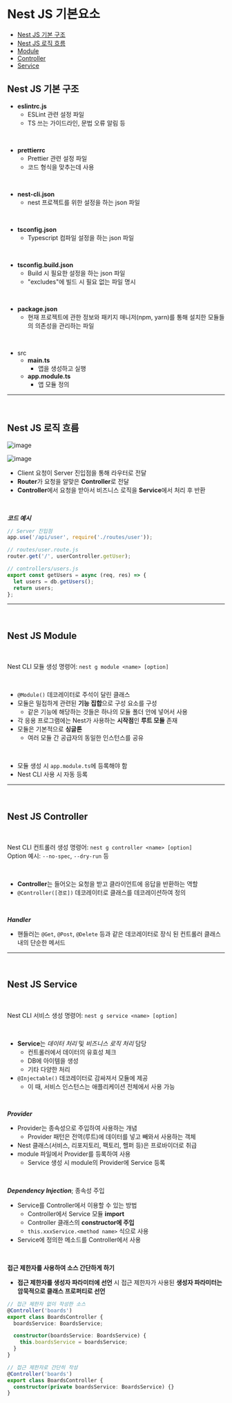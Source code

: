 # **Nest JS 기본요소**

- [Nest JS 기본 구조](#1)
- [Nest JS 로직 흐름](#2)
- [Module](#3)
- [Controller](#4)
- [Service](#5)

## Nest JS 기본 구조<a id="1"></a>

- **eslintrc.js**
  - ESLint 관련 설정 파일
  - TS 쓰는 가이드라인, 문법 오류 알림 등

<br>

- **prettierrc**
  - Prettier 관련 설정 파일
  - 코드 형식을 맞추는데 사용

<br>

- **nest-cli.json**
  - nest 프로젝트를 위한 설정을 하는 json 파일

<br>

- **tsconfig.json**
  - Typescript 컴파일 설정을 하는 json 파일

<br>

- **tsconfig.build.json**
  - Build 시 필요한 설정을 하는 json 파일
  - "excludes"에 빌드 시 필요 없는 파일 명시

<br>

- **package.json**
  - 현재 프로젝트에 관한 정보와 패키지 매니저(npm, yarn)를 통해 설치한 모듈들의 의존성을 관리하는 파일

<br>

- src
  - **main.ts**
    - 앱을 생성하고 실행
  - **app.module.ts**
    - 앱 모듈 정의

---

<br>

## Nest JS 로직 흐름<a id="2"></a>

![image](https://user-images.githubusercontent.com/60606025/157290264-84863c70-03b9-4dec-a904-71c4de7e1f7c.png)

![image](https://user-images.githubusercontent.com/60606025/157287190-d55843f3-11a1-455c-9584-af06deecb237.png)

- Client 요청이 Server 진입점을 통해 라우터로 전달
- **Router**가 요청을 알맞은 **Controller**로 전달
- **Controller**에서 요청을 받아서 비즈니스 로직을 **Service**에서 처리 후 반환

<br>

**_코드 예시_**

```js
// Server 진입점
app.use('/api/user', require('./routes/user'));

// routes/user.route.js
router.get('/', userController.getUser);

// controllers/users.js
export const getUsers = async (req, res) => {
  let users = db.getUsers();
  return users;
};
```

---

<br>

## Nest JS Module<a id="3"></a>

<br>

Nest CLI 모듈 생성 명령어: `nest g module <name> [option]`

<br>

- `@Module()` 데코레이터로 주석이 달린 클래스
- 모듈은 밀접하게 관련된 **기능 집합**으로 구성 요소를 구성
  - 같은 기능에 해당하는 것들은 하나의 모듈 폴더 안에 넣어서 사용
- 각 응용 프로그램에는 Nest가 사용하는 **시작점**인 **루트 모듈** 존재
- 모듈은 기본적으로 **싱글톤**
  - 여러 모듈 간 공급자의 동일한 인스턴스를 공유

<br>

- 모듈 생성 시 `app.module.ts`에 등록해야 함
- Nest CLI 사용 시 자동 등록

---

<br>

## Nest JS Controller<a id="4"></a>

<br>

Nest CLI 컨트롤러 생성 명령어: `nest g controller <name> [option]`
<br> Option 예시: `--no-spec`, `--dry-run` 등

<br>

- **Controller**는 들어오는 요청을 받고 클라이언트에 응답을 반환하는 역할
- `@Controller([경로])` 데코레이터로 클래스를 데코레이션하여 정의

<br>

**_Handler_**

- 핸들러는 `@Get`, `@Post`, `@Delete` 등과 같은 데코레이터로 장식
  된 컨트롤러 클래스 내의 단순한 메서드

---

<br>

## Nest JS Service<a id="5"></a>

<br>

Nest CLI 서비스 생성 명령어: `nest g service <name> [option]`

<br>

- **Service**는 _데이터 처리_ 및 _비즈니스 로직 처리_ 담당
  - 컨트롤러에서 데이터의 유효성 체크
  - DB에 아이템을 생성
  - 기타 다양한 처리
- `@Injectable()` 데코레이터로 감싸져서 모듈에 제공
  - 이 때, 서비스 인스턴스는 애플리케이션 전체에서 사용 가능

<br>

**_Provider_**

- Provider는 종속성으로 주입하여 사용하는 개념
  - Provider 패턴은 전역(루트)에 데이터를 넣고 빼와서 사용하는 객체
- Nest 클래스(서비스, 리포지토리, 팩토리, 핼퍼 등)은 프로바이더로 취급
- module 파일에서 Provider를 등록하여 사용
  - Service 생성 시 module의 Provider에 Service 등록

<br>

**_Dependency Injection_**; 종속성 주입

- Service를 Controller에서 이용할 수 있는 방법
  - Controller에서 Service 모듈 **import**
  - Controller 클래스의 **constructor에 주입**
  - `this.xxxService.<method name>` 식으로 사용
- Service에 정의한 메소드를 Controller에서 사용

<br>

**접근 제한자를 사용하여 소스 간단하게 하기**

- **접근 제한자를 생성자 파라미터에 선언** 시 접근 제한자가 사용된 **생성자 파라미터는 암묵적으로 클래스 프로퍼티로 선언**

```ts
// 접근 제한자 없이 작성한 소스
@Controller('boards')
export class BoardsController {
  boardsService: BoardsService;

  constructor(boardsService: BoardsService) {
    this.boardsService = boardsService;
  }
}

// 접근 제한자로 간단히 작성
@Controller('boards')
export class BoardsController {
  constructor(private boardsService: BoardsService) {}
}
```
